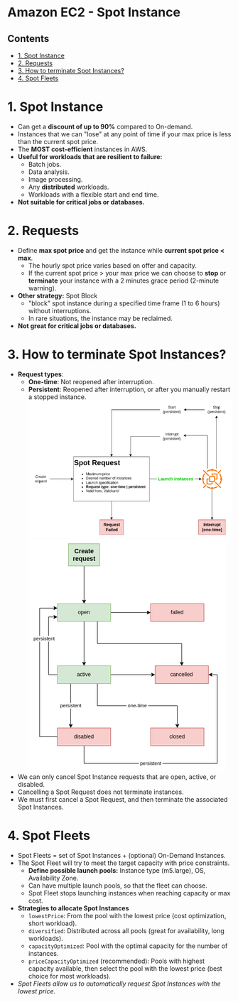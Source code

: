 # Amazon EC2 - Spot Instance <!-- omit in toc -->

## Contents <!-- omit in toc -->

- [1. Spot Instance](#1-spot-instance)
- [2. Requests](#2-requests)
- [3. How to terminate Spot Instances?](#3-how-to-terminate-spot-instances)
- [4. Spot Fleets](#4-spot-fleets)

# 1. Spot Instance

- Can get a **discount of up to 90%** compared to On-demand.
- Instances that we can "lose" at any point of time if your max price is less than the current spot price.
- The **MOST cost-efficient** instances in AWS.
- **Useful for workloads that are resilient to failure:**
  - Batch jobs.
  - Data analysis.
  - Image processing.
  - Any **distributed** workloads.
  - Workloads with a flexible start and end time.
- **Not suitable for critical jobs or databases.**

# 2. Requests

- Define **max spot price** and get the instance while **current spot price < max**.
  - The hourly spot price varies based on offer and capacity.
  - If the current spot price > your max price we can choose to **stop** or **terminate** your instance with a 2 minutes grace period (2-minute warning).
- **Other strategy:** Spot Block
  - "block" spot instance during a specified time frame (1 to 6 hours) without interruptions.
  - In rare situations, the instance may be reclaimed.
- **Not great for critical jobs or databases.**

# 3. How to terminate Spot Instances?

- **Request types**:
  - **One-time**: Not reopened after interruption.
  - **Persistent**: Reopened after interruption, or after you manually restart a stopped instance.
    ![Amazon EC2 Spot Instance Request](/Images/Compute/AmazonEC2SpotInstanceRequest1.png)
    ![Amazon EC2 Spot Instance Request](/Images/Compute/AmazonEC2SpotInstanceRequest2.png)
- We can only cancel Spot Instance requests that are open, active, or disabled.
- Cancelling a Spot Request does not terminate instances.
- We must first cancel a Spot Request, and then terminate the associated Spot Instances.

# 4. Spot Fleets

- Spot Fleets = set of Spot Instances + (optional) On-Demand Instances.
- The Spot Fleet will try to meet the target capacity with price constraints.
  - **Define possible launch pools:** Instance type (m5.large), OS, Availability Zone.
  - Can have multiple launch pools, so that the fleet can choose.
  - Spot Fleet stops launching instances when reaching capacity or max cost.
- **Strategies to allocate Spot Instances**
  - `lowestPrice`: From the pool with the lowest price (cost optimization, short workload).
  - `diversified`: Distributed across all pools (great for availability, long workloads).
  - `capacityOptimized`: Pool with the optimal capacity for the number of instances.
  - `priceCapacityOptimized` (recommended): Pools with highest capacity available, then select the pool with the lowest price (best choice for most workloads).
- _Spot Fleets allow us to automatically request Spot Instances with the lowest price._
